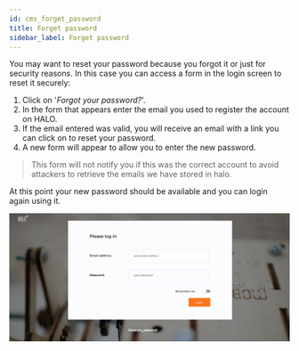 ```yaml
---
id: cms_forget_password
title: Forget password
sidebar_label: Forget password
---
```


You may want to reset your password because you forgot it or just for security reasons. In this case you can access
a form in the login screen to reset it securely:

1. Click on '*Forgot your password?*'.
2. In the form that appears enter the email you used to register the account on HALO.
3. If the email entered was valid, you will receive an email with a link you can click on to reset your password.
4. A new form will appear to allow you to enter the new password.

> This form will not notify you if this was the correct account to avoid attackers to retrieve the emails we have stored in halo.

At this point your new password should be available and you can login again using it.

![](../../../img/tutorial_forget.gif)
